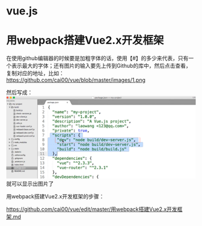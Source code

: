 # vue.js
# 用webpack搭建Vue2.x开发框架 #

在使用github编辑器的时候要是加粗字体的话，使用【#】的多少来代表，只有一个表示最大的字体；还有图片的输入要先上传到Github的库中，然后点击查看，复制对应的地址，比如： https://github.com/cai00/vue/blob/master/images/1.png 

然后写成：![对图片的描述](https://github.com/cai00/vue/blob/master/images/1.png) 就可以显示出图片了

用webpack搭建Vue2.x开发框架的步骤：

https://github.com/cai00/vue/edit/master/用webpack搭建Vue2.x开发框架.md
